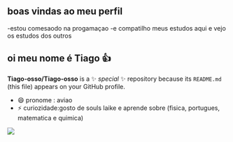 ## boas vindas ao meu perfil
-estou comesaodo na progamaçao
-e compatilho meus estudos aqui e vejo os estudos dos outros



## oi meu nome é Tiago 👍


**Tiago-osso/Tiago-osso** is a ✨ _special_ ✨ repository because its `README.md` (this file) appears on your GitHub profile.



- 😄 pronome : aviao
- ⚡ curiozidade:gosto de souls laike e aprende sobre (fisica, portugues, matematica e quimica)

![](https://media.tenor.com/mXuZtbI-Qm0AAAAi/pato.gif)

